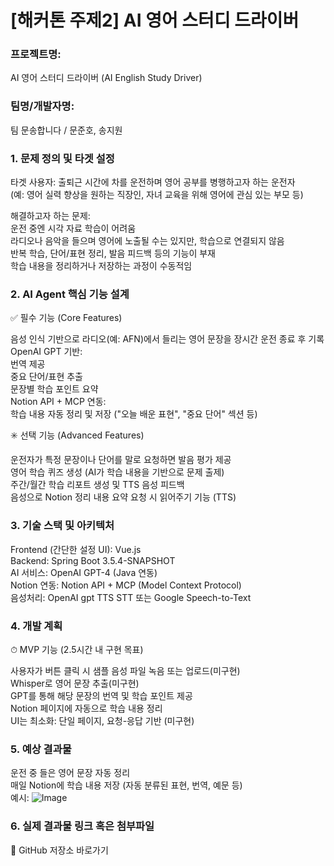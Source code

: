 # [해커톤 주제2] AI 영어 스터디 드라이버
### 프로젝트명:

AI 영어 스터디 드라이버 (AI English Study Driver)

### 팀명/개발자명:

팀 문송합니다 / 문준호, 송지원

### 1. 문제 정의 및 타겟 설정

타겟 사용자:
 출퇴근 시간에 차를 운전하며 영어 공부를 병행하고자 하는 운전자  
 (예: 영어 실력 향상을 원하는 직장인, 자녀 교육을 위해 영어에 관심 있는 부모 등)  

 
해결하고자 하는 문제:  
운전 중엔 시각 자료 학습이 어려움  
라디오나 음악을 들으며 영어에 노출될 수는 있지만, 학습으로 연결되지 않음  
반복 학습, 단어/표현 정리, 발음 피드백 등의 기능이 부재  
학습 내용을 정리하거나 저장하는 과정이 수동적임  


### 2. AI Agent 핵심 기능 설계

✅ 필수 기능 (Core Features)

음성 인식 기반으로 라디오(예: AFN)에서 들리는 영어 문장을 장시간 운전 종료 후 기록  
OpenAI GPT 기반:  
번역 제공  
중요 단어/표현 추출  
문장별 학습 포인트 요약  
Notion API + MCP 연동:  
학습 내용 자동 정리 및 저장 ("오늘 배운 표현", "중요 단어" 섹션 등)  

✳️ 선택 기능 (Advanced Features)

운전자가 특정 문장이나 단어를 말로 요청하면 발음 평가 제공  
영어 학습 퀴즈 생성 (AI가 학습 내용을 기반으로 문제 출제)  
주간/월간 학습 리포트 생성 및 TTS 음성 피드백  
음성으로 Notion 정리 내용 요약 요청 시 읽어주기 기능 (TTS)  


### 3. 기술 스택 및 아키텍처

Frontend (간단한 설정 UI): Vue.js  
Backend: Spring Boot 3.5.4-SNAPSHOT  
AI 서비스: OpenAI GPT-4 (Java 연동)  
Notion 연동: Notion API + MCP (Model Context Protocol)  
음성처리: OpenAI gpt TTS STT 또는 Google Speech-to-Text  


### 4. 개발 계획

⏱ MVP 기능 (2.5시간 내 구현 목표)  

 사용자가 버튼 클릭 시 샘플 음성 파일 녹음 또는 업로드(미구현)  
 Whisper로 영어 문장 추출(미구현)  
 GPT를 통해 해당 문장의 번역 및 학습 포인트 제공  
 Notion 페이지에 자동으로 학습 내용 정리  
 UI는 최소화: 단일 페이지, 요청-응답 기반 (미구현)  

 
### 5. 예상 결과물

운전 중 들은 영어 문장 자동 정리  
매일 Notion에 학습 내용 저장 (자동 분류된 표현, 번역, 예문 등)  
예시:
![Image](https://github.com/user-attachments/assets/dc0c8020-a618-4772-af21-c8f056f62a1c)


### 6. 실제 결과물 링크 혹은 첨부파일

🔗 GitHub 저장소 바로가기
